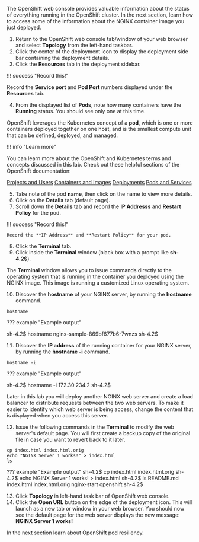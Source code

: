 The OpenShift web console provides valuable information about the status of everything running in the OpenShift cluster. In the next section, learn how to access some of the information about the NGINX container image you just deployed.

1. Return to the OpenShift web console tab/window of your web browser and select **Topology** from the left-hand taskbar.
2. Click the center of the deployment icon to display the deployment side bar containing the deployment details.
3. Click the **Resources** tab in the deployment sidebar.

!!! success "Record this!"

   Record the **Service port** and **Pod Port** numbers displayed under the **Resources** tab.

4. From the displayed list of **Pods**, note how many containers have the **Running** status. You should see only one at this time.

OpenShift leverages the Kubernetes concept of a **pod**, which is one or more containers deployed together on one host, and is the smallest compute unit that can be defined, deployed, and managed.

!!! info "Learn more"

   You can learn more about the OpenShift and Kubernetes terms and concepts discussed in this lab. Check out these helpful sections of the OpenShift documentation:

   [Projects and Users](https://docs.openshift.com/online/pro/architecture/core_concepts/projects_and_users.html)
   [Containers and Images](https://docs.openshift.com/online/pro/architecture/core_concepts/containers_and_images.html)
   [Deployments](https://docs.openshift.com/online/pro/architecture/core_concepts/deployments.html)
   [Pods and Services](https://docs.openshift.com/online/pro/architecture/core_concepts/pods_and_services.html)

5. Take note of the pod **name**, then click on the name to view more details.
6. Click on the **Details** tab (default page).
7. Scroll down the **Details** tab and record the **IP Addresss** and **Restart Policy** for the pod.

!!! success "Record this!"

    Record the **IP Address** and **Restart Policy** for your pod.

8. Click the **Terminal** tab.
9. Click inside the **Terminal** window (black box with a prompt like **sh-4.2$**).

The **Terminal** window allows you to issue commands directly to the operating system that is running in the container you deployed using the NGINX image. This image is running a customized Linux operating system.

10. Discover the **hostname** of your NGINX server, by running the **hostname** command.

```
hostname
```

??? example "Example output"

   sh-4.2$ hostname
   nginx-sample-869bf677b6-7wnzs
   sh-4.2$

11. Discover the **IP address** of the running container for your NGINX server, by running the **hostname -i** command.

```
hostname -i
```

??? example "Example output"

   sh-4.2$ hostname -i
   172.30.234.2
   sh-4.2$

Later in this lab you will deploy another NGINX web server and create a load balancer to distribute requests between the two web servers.  To make it easier to identify which web server is being access, change the content that is displayed when you access this server.

12. Issue the following commands in the **Terminal** to modify the web server's default page. You will first create a backup copy of the original file in case you want to revert back to it later.

```
cp index.html index.html.orig
echo "NGINX Server 1 works!" > index.html
ls
```

??? example "Example output"
   sh-4.2$ cp index.html index.html.orig
   sh-4.2$ echo NGINX Server 1 works! > index.html
   sh-4.2$ ls
   README.md  index.html  index.html.orig  nginx-start  openshift
   sh-4.2$

13. Click **Topology** in left-hand task bar of OpenShift web console.
14. Click the **Open URL** button on the edge of the deployment icon. This will launch as a new tab or window in your web browser. You should now see the default page for the web server displays the new message: **NGINX Server 1 works!**

In the next section learn about OpenShift pod resiliency.
